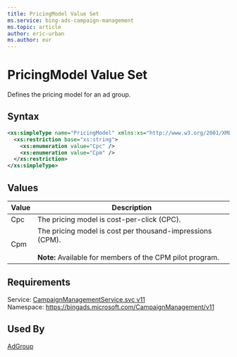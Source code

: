 ```yaml
---
title: PricingModel Value Set
ms.service: bing-ads-campaign-management
ms.topic: article
author: eric-urban
ms.author: eur
---
```

# PricingModel Value Set
Defines the pricing model for an ad group.

## Syntax
```xml
<xs:simpleType name="PricingModel" xmlns:xs="http://www.w3.org/2001/XMLSchema">
  <xs:restriction base="xs:string">
    <xs:enumeration value="Cpc" />
    <xs:enumeration value="Cpm" />
  </xs:restriction>
</xs:simpleType>
```

## <a name="values"></a>Values

|Value|Description|
|-----------|---------------|
|<a name="cpc"></a>Cpc|The pricing model is cost-per-click (CPC).|
|<a name="cpm"></a>Cpm|The pricing model is cost per thousand-impressions (CPM).<br /><br />**Note:** Available for members of the CPM pilot program.|

## Requirements
Service: [CampaignManagementService.svc v11](https://campaign.api.bingads.microsoft.com/Api/Advertiser/CampaignManagement/v11/CampaignManagementService.svc)  
Namespace: https://bingads.microsoft.com/CampaignManagement/v11  

## Used By
[AdGroup](adgroup.md)  
